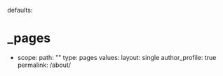defaults:
  # _pages
  - scope:
      path: ""
      type: pages
    values:
      layout: single
      author_profile: true
permalink: /about/